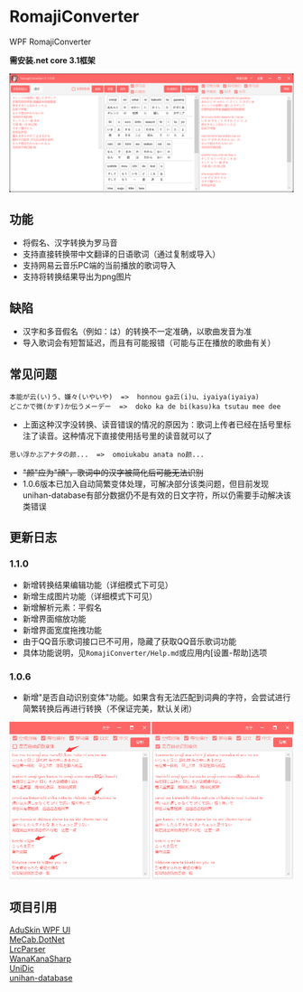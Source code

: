 # RomajiConverter
WPF RomajiConverter

**需安装.net core 3.1框架**

![](https://raw.githubusercontent.com/xyh20180101/RomajiConverter/main/1.png)

## 功能
- 将假名、汉字转换为罗马音
- 支持直接转换带中文翻译的日语歌词（通过复制或导入）
- 支持网易云音乐PC端的当前播放的歌词导入
- 支持将转换结果导出为png图片

## 缺陷
- 汉字和多音假名（例如：は）的转换不一定准确，以歌曲发音为准
- 导入歌词会有短暂延迟，而且有可能报错（可能与正在播放的歌曲有关）

## 常见问题
```
本能が云(い)う、嫌々(いやいや)  =>  honnou ga云(i)u、iyaiya(iyaiya)
どこかで微(かす)か伝うメーデー  =>  doko ka de bi(kasu)ka tsutau mee dee
```
- 上面这种汉字没转换、读音错误的情况的原因为：歌词上传者已经在括号里标注了读音。这种情况下直接使用括号里的读音就可以了
```
思い浮かぶアナタの颜...  =>  omoiukabu anata no颜...
```
- ~~"颜"应为"顔"，歌词中的汉字被简化后可能无法识别~~
- 1.0.6版本已加入自动简繁变体处理，可解决部分该类问题，但目前发现unihan-database有部分数据仍不是有效的日文字符，所以仍需要手动解决该类错误

## 更新日志

### 1.1.0
- 新增转换结果编辑功能（详细模式下可见）
- 新增生成图片功能（详细模式下可见）
- 新增解析元素：平假名
- 新增界面缩放功能
- 新增界面宽度拖拽功能
- 由于QQ音乐歌词接口已不可用，隐藏了获取QQ音乐歌词功能
- 具体功能说明，见``RomajiConverter/Help.md``或应用内[设置-帮助]选项

### 1.0.6
- 新增"是否自动识别变体"功能。如果含有无法匹配到词典的字符，会尝试进行简繁转换后再进行转换（不保证完美，默认关闭）

![](https://raw.githubusercontent.com/xyh20180101/RomajiConverter/main/2.png)

## 项目引用
[AduSkin WPF UI](https://github.com/aduskin/AduSkin)  
[MeCab.DotNet](https://github.com/kekyo/MeCab.DotNet)  
[LrcParser](https://github.com/OpportunityLiu/LrcParser)  
[WanaKanaSharp](https://github.com/caguiclajmg/WanaKanaSharp)  
[UniDic](https://unidic.ninjal.ac.jp/)  
[unihan-database](https://github.com/unicode-org/unihan-database)